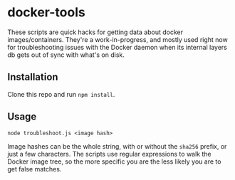 # docker-tools

These scripts are quick hacks for getting data about docker images/containers.
They're a work-in-progress, and mostly used right now for troubleshooting issues
with the Docker daemon when its internal layers db gets out of sync with what's
on disk.

## Installation

Clone this repo and run `npm install`.

## Usage

`node troubleshoot.js <image hash>`

Image hashes can be the whole string, with or without the `sha256` prefix, or
just a few characters. The scripts use regular expressions to walk the Docker
image tree, so the more specific you are the less likely you are to get false
matches.

